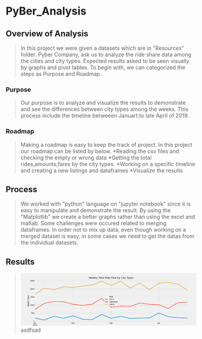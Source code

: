 # PyBer_Analysis
## Overview of Analysis
>In this project we were given a datasets which are in "Resources" folder. Pyber Company, ask us to analyze the ride share data among the cities and city types. Expected results asked to be seen visually by graphs and pivot tables. To begin with, we can categorized the steps as Purpose and Roadmap.
### Purpose
>Our purpose is to analyze and visualize the results to demonstrate and see the differences between city types among the weeks. This process include the timeline betweeen Januart to late April of 2019. 
### Roadmap
>Making a roadmap is easy to keep the track of project. In this project our roadmap can be listed by below.
>*Reading the csv files and checking the empty or wrong data
>*Getting the total rides,amounts,fares by the city types.
>*Working on a specific timeline and creating a new listings and dataframes
>*Visualize the results
## Process
>We worked with "python" language on "jupyter notebook" since it is easy to manipulate and demonstrate the result. By using the "Matplotlib" we create a better graphs rather than using the excel and matlab. Some challenges were occured related to merging dataframes. In order not to mix up data, even though working on a merged dataset is easy, in some cases we need to get the datas from the individual datasets.
## Results
>![Analysis](/analysis/PyBer_fare_summary.png)
asdfsad
